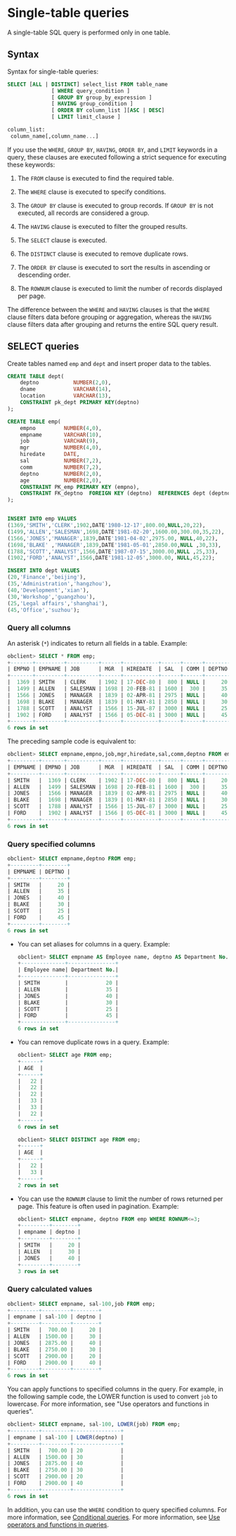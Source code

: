 # Single-table queries

A single-table SQL query is performed only in one table. 

## Syntax

Syntax for single-table queries:

```sql
SELECT [ALL | DISTINCT] select_list FROM table_name
              [ WHERE query_condition ]
              [ GROUP BY group_by_expression ]
              [ HAVING group_condition ]
              [ ORDER BY column_list ][ASC | DESC]
              [ LIMIT limit_clause ]

column_list:
 column_name[,column_name...]
```

If you use the `WHERE`, `GROUP BY`, `HAVING`, `ORDER BY`, and `LIMIT` keywords in a query, these clauses are executed following a strict sequence for executing these keywords:

1. The `FROM` clause is executed to find the required table. 

2. The `WHERE` clause is executed to specify conditions. 

3. The `GROUP BY` clause is executed to group records. If `GROUP BY` is not executed, all records are considered a group. 

4. The `HAVING` clause is executed to filter the grouped results. 

5. The `SELECT` clause is executed. 

6. The `DISTINCT` clause is executed to remove duplicate rows. 

7. The `ORDER BY` clause is executed to sort the results in ascending or descending order. 

8. The `ROWNUM` clause is executed to limit the number of records displayed per page. 

The difference between the `WHERE` and `HAVING` clauses is that the `WHERE` clause filters data before grouping or aggregation, whereas the `HAVING` clause filters data after grouping and returns the entire SQL query result. 

## SELECT queries

Create tables named `emp` and `dept` and insert proper data to the tables. 

```sql
CREATE TABLE dept(  
    deptno           NUMBER(2,0),  
    dname            VARCHAR(14),  
    location         VARCHAR(13),   
    CONSTRAINT pk_dept PRIMARY KEY(deptno)  
);

CREATE TABLE emp(  
    empno         NUMBER(4,0),  
    empname       VARCHAR(10),  
    job           VARCHAR(9),  
    mgr           NUMBER(4,0),  
    hiredate      DATE,  
    sal           NUMBER(7,2),  
    comm          NUMBER(7,2),        
    deptno        NUMBER(2,0),
    age           NUMBER(2,0),
    CONSTRAINT PK_emp PRIMARY KEY (empno),
    CONSTRAINT FK_deptno  FOREIGN KEY (deptno)  REFERENCES dept (deptno)  
);


INSERT INTO emp VALUES
(1369,'SMITH','CLERK',1902,DATE'1980-12-17',800.00,NULL,20,22),
(1499,'ALLEN','SALESMAN',1698,DATE'1981-02-20',1600.00,300.00,35,22),
(1566,'JONES','MANAGER',1839,DATE'1981-04-02',2975.00, NULL,40,22),    
(1698,'BLAKE' ,'MANAGER',1839,DATE'1981-05-01',2850.00,NULL ,30,33),    
(1788,'SCOTT','ANALYST',1566,DATE'1987-07-15',3000.00,NULL ,25,33),    
(1902,'FORD','ANALYST',1566,DATE'1981-12-05',3000.00, NULL,45,22);

INSERT INTO dept VALUES
(20,'Finance','beijing'),
(35,'Administration','hangzhou'),
(40,'Development','xian'),    
(30,'Workshop','guangzhou'),    
(25,'Legal affairs','shanghai'),    
(45,'Office','suzhou');
```

### Query all columns

An asterisk (`*`) indicates to return all fields in a table. Example:

```sql
obclient> SELECT * FROM emp;
+-------+---------+----------+------+-----------+------+------+--------+------+
| EMPNO | EMPNAME | JOB      | MGR  | HIREDATE  | SAL  | COMM | DEPTNO | AGE  |
+-------+---------+----------+------+-----------+------+------+--------+------+
|  1369 | SMITH   | CLERK    | 1902 | 17-DEC-80 |  800 | NULL |     20 |   22 |
|  1499 | ALLEN   | SALESMAN | 1698 | 20-FEB-81 | 1600 |  300 |     35 |   22 |
|  1566 | JONES   | MANAGER  | 1839 | 02-APR-81 | 2975 | NULL |     40 |   22 |
|  1698 | BLAKE   | MANAGER  | 1839 | 01-MAY-81 | 2850 | NULL |     30 |   33 |
|  1788 | SCOTT   | ANALYST  | 1566 | 15-JUL-87 | 3000 | NULL |     25 |   33 |
|  1902 | FORD    | ANALYST  | 1566 | 05-DEC-81 | 3000 | NULL |     45 |   22 |
+-------+---------+----------+------+-----------+------+------+--------+------+
6 rows in set
```

The preceding sample code is equivalent to:

```sql
obclient> SELECT empname,empno,job,mgr,hiredate,sal,comm,deptno FROM emp;
+---------+-------+----------+------+-----------+------+------+--------+
| EMPNAME | EMPNO | JOB      | MGR  | HIREDATE  | SAL  | COMM | DEPTNO |
+---------+-------+----------+------+-----------+------+------+--------+
| SMITH   |  1369 | CLERK    | 1902 | 17-DEC-80 |  800 | NULL |     20 |
| ALLEN   |  1499 | SALESMAN | 1698 | 20-FEB-81 | 1600 |  300 |     35 |
| JONES   |  1566 | MANAGER  | 1839 | 02-APR-81 | 2975 | NULL |     40 |
| BLAKE   |  1698 | MANAGER  | 1839 | 01-MAY-81 | 2850 | NULL |     30 |
| SCOTT   |  1788 | ANALYST  | 1566 | 15-JUL-87 | 3000 | NULL |     25 |
| FORD    |  1902 | ANALYST  | 1566 | 05-DEC-81 | 3000 | NULL |     45 |
+---------+-------+----------+------+-----------+------+------+--------+
6 rows in set
```

### Query specified columns

```sql
obclient> SELECT empname,deptno FROM emp;
+---------+--------+
| EMPNAME | DEPTNO |
+---------+--------+
| SMITH   |     20 |
| ALLEN   |     35 |
| JONES   |     40 |
| BLAKE   |     30 |
| SCOTT   |     25 |
| FORD    |     45 |
+---------+--------+
6 rows in set
```

* You can set aliases for columns in a query. Example:

   ```sql
   obclient> SELECT empname AS Employee name, deptno AS Department No. FROM emp;
   +--------------+---------------+
   | Employee name| Department No.|
   +--------------+---------------+
   | SMITH        |            20 |
   | ALLEN        |            35 |
   | JONES        |            40 |
   | BLAKE        |            30 |
   | SCOTT        |            25 |
   | FORD         |            45 |
   +--------------+---------------+
   6 rows in set
   ```

* You can remove duplicate rows in a query. Example:

   ```sql
   obclient> SELECT age FROM emp;
   +------+
   | AGE  |
   +------+
   |   22 |
   |   22 |
   |   22 |
   |   33 |
   |   33 |
   |   22 |
   +------+
   6 rows in set

   obclient> SELECT DISTINCT age FROM emp;
   +------+
   | AGE  |
   +------+
   |   22 |
   |   33 |
   +------+
   2 rows in set
   ```

* You can use the `ROWNUM` clause to limit the number of rows returned per page. This feature is often used in pagination. Example:

   ```sql
   obclient> SELECT empname, deptno FROM emp WHERE ROWNUM<=3;
   +---------+--------+
   | empname | deptno |
   +---------+--------+
   | SMITH   |     20 |
   | ALLEN   |     30 |
   | JONES   |     40 |
   +---------+--------+
   3 rows in set
   ```

### Query calculated values

```sql
obclient> SELECT empname, sal-100,job FROM emp;
+---------+---------+--------+
| empname | sal-100 | deptno |
+---------+---------+--------+
| SMITH   |  700.00 |     20 |
| ALLEN   | 1500.00 |     30 |
| JONES   | 2875.00 |     40 |
| BLAKE   | 2750.00 |     30 |
| SCOTT   | 2900.00 |     20 |
| FORD    | 2900.00 |     40 |
+---------+---------+--------+
6 rows in set
```

You can apply functions to specified columns in the query. For example, in the following sample code, the LOWER function is used to convert `job` to lowercase. For more information, see "Use operators and functions in queries". 

```sql
obclient> SELECT empname, sal-100, LOWER(job) FROM emp;
+---------+---------+---------------+
| empname | sal-100 | LOWER(deptno) |
+---------+---------+---------------+
| SMITH   |  700.00 | 20            |
| ALLEN   | 1500.00 | 30            |
| JONES   | 2875.00 | 40            |
| BLAKE   | 2750.00 | 30            |
| SCOTT   | 2900.00 | 20            |
| FORD    | 2900.00 | 40            |
+---------+---------+---------------+
6 rows in set
```

In addition, you can use the `WHERE` condition to query specified columns. For more information, see [Conditional queries](3.condition-query-of-oracle-mode.md).
For more information, see [Use operators and functions in queries](./8.use-operators-and-functions-in-query-for-oracle-mode/1.use-arithmetic-operator-in-query-of-oracle-mode.md). 
